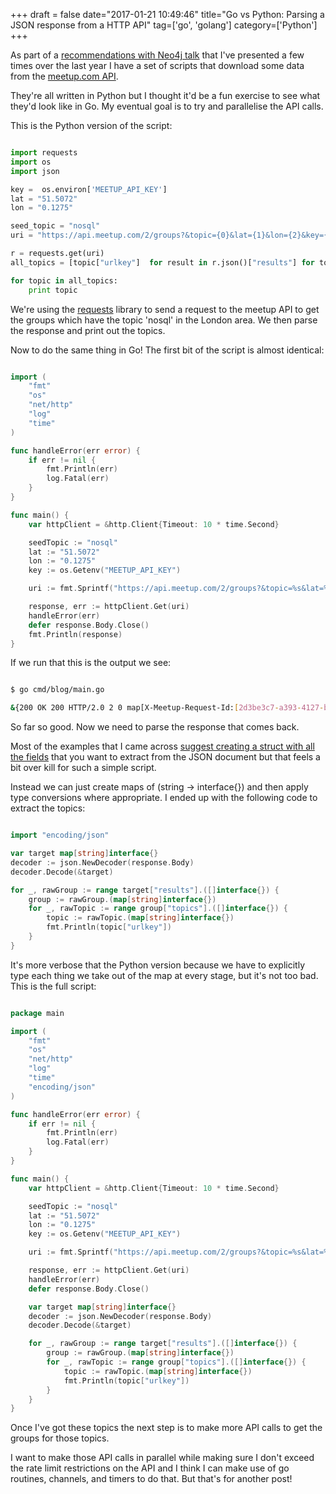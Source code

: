 +++
draft = false
date="2017-01-21 10:49:46"
title="Go vs Python: Parsing a JSON response from a HTTP API"
tag=['go', 'golang']
category=['Python']
+++

As part of a <a href="https://www.meetup.com/graphdb-london/events/236256437/">recommendations with Neo4j talk</a> that I've presented a few times over the last year I have a set of scripts that download some data from the <a href="https://www.meetup.com/meetup_api/">meetup.com API</a>.

They're all written in Python but I thought it'd be a fun exercise to see what they'd look like in Go. My eventual goal is to try and parallelise the API calls.

This is the Python version of the script:

~~~python

import requests
import os
import json

key =  os.environ['MEETUP_API_KEY']
lat = "51.5072"
lon = "0.1275"

seed_topic = "nosql"
uri = "https://api.meetup.com/2/groups?&topic={0}&lat={1}&lon={2}&key={3}".format(seed_topic, lat, lon, key)

r = requests.get(uri)
all_topics = [topic["urlkey"]  for result in r.json()["results"] for topic in result["topics"]]

for topic in all_topics:
    print topic
~~~
We're using the <a href="http://docs.python-requests.org/en/master/">requests</a> library to send a request to the meetup API to get the groups which have the topic 'nosql' in the London area. We then parse the response and print out the topics.

Now to do the same thing in Go! The first bit of the script is almost identical:

~~~go

import (
	"fmt"
	"os"
	"net/http"
	"log"
	"time"
)

func handleError(err error) {
	if err != nil {
		fmt.Println(err)
		log.Fatal(err)
	}
}

func main() {
	var httpClient = &http.Client{Timeout: 10 * time.Second}

	seedTopic := "nosql"
	lat := "51.5072"
	lon := "0.1275"
	key := os.Getenv("MEETUP_API_KEY")

	uri := fmt.Sprintf("https://api.meetup.com/2/groups?&topic=%s&lat=%s&lon=%s&key=%s", seedTopic, lat, lon, key)

	response, err := httpClient.Get(uri)
	handleError(err)
	defer response.Body.Close()
	fmt.Println(response)
}
~~~
If we run that this is the output we see:

~~~bash

$ go cmd/blog/main.go

&{200 OK 200 HTTP/2.0 2 0 map[X-Meetup-Request-Id:[2d3be3c7-a393-4127-b7aa-076f150499e6] X-Ratelimit-Reset:[10] Cf-Ray:[324093a73f1135d2-LHR] X-Oauth-Scopes:[basic] Etag:["35a941c5ea3df9df4204d8a4a2d60150"] Server:[cloudflare-nginx] Set-Cookie:[__cfduid=d54db475299a62af4bb963039787e2e3d1484894864; expires=Sat, 20-Jan-18 06:47:44 GMT; path=/; domain=.meetup.com; HttpOnly] X-Meetup-Server:[api7] X-Ratelimit-Limit:[30] X-Ratelimit-Remaining:[29] X-Accepted-Oauth-Scopes:[basic] Vary:[Accept-Encoding,User-Agent,Accept-Language] Date:[Fri, 20 Jan 2017 06:47:45 GMT] Content-Type:[application/json;charset=utf-8]] 0xc420442260 -1 [] false true map[] 0xc4200d01e0 0xc4202b2420}
~~~
So far so good. Now we need to parse the response that comes back.

Most of the examples that I came across <a href="http://stackoverflow.com/questions/17156371/how-to-get-json-response-in-golang">suggest creating a struct with all the fields</a> that you want to extract from the JSON document but that feels a bit over kill for such a simple script.

Instead we can just create maps of (string -> interface{}) and then apply type conversions where appropriate. I ended up with the following code to extract the topics:

~~~go

import "encoding/json"

var target map[string]interface{}
decoder := json.NewDecoder(response.Body)
decoder.Decode(&target)

for _, rawGroup := range target["results"].([]interface{}) {
    group := rawGroup.(map[string]interface{})
    for _, rawTopic := range group["topics"].([]interface{}) {
        topic := rawTopic.(map[string]interface{})
        fmt.Println(topic["urlkey"])
    }
}
~~~
It's more verbose that the Python version because we have to explicitly type each thing we take out of the map at every stage, but it's not too bad. This is the full script:

~~~go

package main

import (
	"fmt"
	"os"
	"net/http"
	"log"
	"time"
	"encoding/json"
)

func handleError(err error) {
	if err != nil {
		fmt.Println(err)
		log.Fatal(err)
	}
}

func main() {
	var httpClient = &http.Client{Timeout: 10 * time.Second}

	seedTopic := "nosql"
	lat := "51.5072"
	lon := "0.1275"
	key := os.Getenv("MEETUP_API_KEY")

	uri := fmt.Sprintf("https://api.meetup.com/2/groups?&topic=%s&lat=%s&lon=%s&key=%s", seedTopic, lat, lon, key)

	response, err := httpClient.Get(uri)
	handleError(err)
	defer response.Body.Close()

	var target map[string]interface{}
	decoder := json.NewDecoder(response.Body)
	decoder.Decode(&target)

	for _, rawGroup := range target["results"].([]interface{}) {
		group := rawGroup.(map[string]interface{})
		for _, rawTopic := range group["topics"].([]interface{}) {
			topic := rawTopic.(map[string]interface{})
			fmt.Println(topic["urlkey"])
		}
	}
}
~~~
Once I've got these topics the next step is to make more API calls to get the groups for those topics.

I want to make those API calls in parallel while making sure I don't exceed the rate limit restrictions on the API and I think I can make use of go routines, channels, and timers to do that. But that's for another post!
